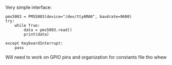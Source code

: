 Very simple interface:

```
pms5003 = PMS5003(device="/dev/ttyAMA0", baudrate=9600)
try:
    while True:
        data = pms5003.read()
        print(data)

except KeyboardInterrupt:
    pass
```

Will need to work on GPIO pins and organization for constants file tho whew
